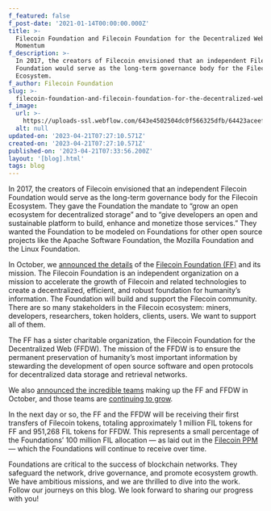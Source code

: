 ```yaml
---
f_featured: false
f_post-date: '2021-01-14T00:00:00.000Z'
title: >-
  Filecoin Foundation and Filecoin Foundation for the Decentralized Web Gain
  Momentum
f_description: >-
  In 2017, the creators of Filecoin envisioned that an independent Filecoin
  Foundation would serve as the long-term governance body for the Filecoin
  Ecosystem.
f_author: Filecoin Foundation
slug: >-
  filecoin-foundation-and-filecoin-foundation-for-the-decentralized-web-gain-momentum
f_image:
  url: >-
    https://uploads-ssl.webflow.com/643e4502504dc0f566325dfb/64423aceef619d5dc5b60e52_1-e009tiaipq2vndk-evb9ng.png
  alt: null
updated-on: '2023-04-21T07:27:10.571Z'
created-on: '2023-04-21T07:27:10.571Z'
published-on: '2023-04-21T07:33:56.200Z'
layout: '[blog].html'
tags: blog
---
```


In 2017, the creators of Filecoin envisioned that an independent Filecoin Foundation would serve as the long-term governance body for the Filecoin Ecosystem. They gave the Foundation the mandate to “grow an open ecosystem for decentralized storage” and to “give developers an open and sustainable platform to build, enhance and monetize those services.” They wanted the Foundation to be modeled on Foundations for other open source projects like the Apache Software Foundation, the Mozilla Foundation and the Linux Foundation.

In October, we [announced the details](https://www.youtube.com/watch?v=Sakannch1Dw&feature=emb_title) of the [Filecoin Foundation (FF)](https://fil.org/) and its mission. The Filecoin Foundation is an independent organization on a mission to accelerate the growth of Filecoin and related technologies to create a decentralized, efficient, and robust foundation for humanity’s information. The Foundation will build and support the Filecoin community. There are so many stakeholders in the Filecoin ecosystem: miners, developers, researchers, token holders, clients, users. We want to support all of them.

The FF has a sister charitable organization, the Filecoin Foundation for the Decentralized Web (FFDW). The mission of the FFDW is to ensure the permanent preservation of humanity’s most important information by stewarding the development of open source software and open protocols for decentralized data storage and retrieval networks.

We also [announced the incredible teams](https://www.youtube.com/watch?v=6OY4xAs3Grg&feature=emb_title) making up the FF and FFDW in October, and those teams are [continuing to grow](https://finance.yahoo.com/news/filecoin-foundation-appoints-initial-staff-103014932.html).

In the next day or so, the FF and the FFDW will be receiving their first transfers of Filecoin tokens, totaling approximately 1 million FIL tokens for FF and 951,268 FIL tokens for FFDW. This represents a small percentage of the Foundations’ 100 million FIL allocation — as laid out in the [Filecoin PPM](https://coinlist.co/assets/index/filecoin_index/Protocol%20Labs%20-%20SAFT%20-%20Private%20Placement%20Memorandum-bbd65da01fdc4a15219c49ad20fb9e28681adec9fae744c41cccd124545c4c73.pdf) — which the Foundations will continue to receive over time.

Foundations are critical to the success of blockchain networks. They safeguard the network, drive governance, and promote ecosystem growth. We have ambitious missions, and we are thrilled to dive into the work. Follow our journeys on this blog. We look forward to sharing our progress with you!
